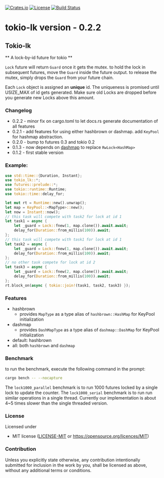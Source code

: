 [![Crates.io](https://img.shields.io/crates/v/tokio-lk.svg)](https://crates.io/crates/tokio-lk)
[![License](https://img.shields.io/crates/l/tokio-lk)](LICENSE-MIT)
[![Build Status](https://travis-ci.org/zenixls2/tokio-lk.svg?branch=master)](https://travis-ci.org/zenixls2/tokio-lk)

# tokio-lk version - 0.2.2

## Tokio-lk

** A lock-by-id future for tokio **

`Lock` future will return `Guard` once it gets the mutex.
to hold the lock in subsequent futures, move the `Guard` inside the future output.
to release the mutex, simply drops the `Guard` from your future chain.

Each `Lock` object is assigned an **unique** id.
The uniqueness is promised until USIZE_MAX of id gets generated.
Make sure old Locks are dropped before you generate new Locks above this amount.

### Changelog
- 0.2.2 - minor fix on cargo.toml to let docs.rs generate documentation of all features
- 0.2.1 - add features for using either hashbrown or dashmap. add `KeyPool` for hashmap abstraction.
- 0.2.0 - bump to futures 0.3 and tokio 0.2
- 0.1.3 - now depends on [dashmap](https://crates.io/crates/dashmap) to replace `RwLock<HashMap>`
- 0.1.2 - first stable version

### Example:
```rust
use std::time::{Duration, Instant};
use tokio_lk::*;
use futures::prelude::*;
use tokio::runtime::Runtime;
use tokio::time::delay_for;

let mut rt = Runtime::new().unwrap();
let map = KeyPool::<MapType>::new();
let now = Instant::now();
// this task will compete with task2 for lock at id 1
let task1 = async {
    let _guard = Lock::fnew(1, map.clone()).await.await;
    delay_for(Duration::from_millis(100)).await;
};
// this task will compete with task1 for lock at id 1
let task2 = async {
    let _guard = Lock::fnew(1, map.clone()).await.await;
    delay_for(Duration::from_millis(100)).await;
};
// no other task compete for lock at id 2
let task3 = async {
    let _guard = Lock::fnew(2, map.clone()).await.await;
    delay_for(Duration::from_millis(100)).await;
};
rt.block_on(async { tokio::join!(task1, task2, task3) });
```

### Features
- hashbrown
    * provides `MapType` as a type alias of `hashbrown::HashMap` for KeyPool initialization
- dashmap
    * provides `DashMapType` as a type alias of `dashmap::DashMap` for KeyPool initialization
- default: hashbrown
- all: both `hashbrown` and `dashmap`

### Benchmark
to run the benchmark, execute the following command in the prompt:
```bash
cargo bench -- --nocapture
```
The `lock1000_parallel` benchmark is to run 1000 futures locked by a single lock to update the
counter.
The `lock1000_serial` benchmark is to run run similar operations in a single thread.
Currently our implementation is about 4~5 times slower than the single threaded version.

### License

Licensed under

* MIT license ([LICENSE-MIT](LICENSE-MIT) or https://opensource.org/licences/MIT)

### Contribution

Unless you explicitly state otherwise, any contribution intentionally
submitted for inclusion in the work by you, shall be licensed as above,
without any additional terms or conditions.
